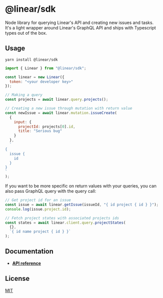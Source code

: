 # @linear/sdk

Node library for querying Linear's API and creating new issues and tasks. It's a light wrapper around Linear's GraphQL API and ships with Typescript types out of the box.

## Usage

```
yarn install @linear/sdk
```

```js
import { Linear } from "@linear/sdk";

const linear = new Linear({
  token: "<your developer key>"
});

// Making a query
const projects = await linear.query.projects();

// Creating a new issue through mutation with return value
const newIssue = await linear.mutation.issueCreate(
  {
    input: {
      projectId: projects[0].id,
      title: "Serious bug"
    }
  },
  `
{
  issue {
    id
  }
}
`
);
```

If you want to be more specific on return values with your queries, you can also pass GraphQL query with the query call:

```js
// Get project id for an issue
const issue = await linear.getIssue(issueId, "{ id project { id } }");
console.log(issue.project.id);

// Fetch project states with associated projects ids
const states = await linear.client.query.projectStates(
  {},
  `{ id name project { id } }`
);
```

## Documentation

- **[API reference](https://github.com/linearapp/linear-node-sdk/blob/master/schema.md)**

## License

[MIT](https://github.com/linearapp/linear-node-sdk/blob/master/LICENSE.md)
